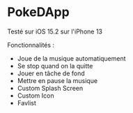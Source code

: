 # PokeDApp

Testé sur iOS 15.2 sur l'iPhone 13

Fonctionnalités :

-   Joue de la musique automatiquement
-   Se stop quand on la quitte
-   Jouer en tâche de fond
-   Mettre en pause la musique
-   Custom Splash Screen
-   Custom Icon
-   Favlist
